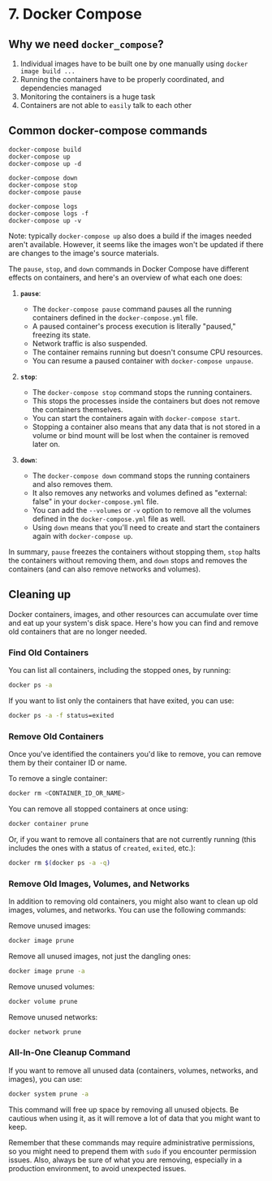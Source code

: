 # 7. Docker Compose

## Why we need `docker_compose`?
1. Individual images have to be built one by one manually using `docker image build ...`
2. Running the containers have to be properly coordinated, and dependencies managed
3. Monitoring the containers is a huge task
4. Containers are not able to `easily` talk to each other


## Common docker-compose commands
```
docker-compose build
docker-compose up
docker-compose up -d

docker-compose down
docker-compose stop
docker-compose pause

docker-compose logs
docker-compose logs -f
docker-compose up -v 
```

Note: typically `docker-compose up` also does a build if the images needed aren't available. However, it seems like the images won't be updated if there are changes to the image's source materials.

The `pause`, `stop`, and `down` commands in Docker Compose have different effects on containers, and here's an overview of what each one does:

1. **`pause`**:
   - The `docker-compose pause` command pauses all the running containers defined in the `docker-compose.yml` file.
   - A paused container's process execution is literally "paused," freezing its state.
   - Network traffic is also suspended.
   - The container remains running but doesn't consume CPU resources.
   - You can resume a paused container with `docker-compose unpause`.

2. **`stop`**:
   - The `docker-compose stop` command stops the running containers.
   - This stops the processes inside the containers but does not remove the containers themselves.
   - You can start the containers again with `docker-compose start`.
   - Stopping a container also means that any data that is not stored in a volume or bind mount will be lost when the container is removed later on.

3. **`down`**:
   - The `docker-compose down` command stops the running containers and also removes them.
   - It also removes any networks and volumes defined as "external: false" in your `docker-compose.yml` file.
   - You can add the `--volumes` or `-v` option to remove all the volumes defined in the `docker-compose.yml` file as well.
   - Using `down` means that you'll need to create and start the containers again with `docker-compose up`.

In summary, `pause` freezes the containers without stopping them, `stop` halts the containers without removing them, and `down` stops and removes the containers (and can also remove networks and volumes).

## Cleaning up
Docker containers, images, and other resources can accumulate over time and eat up your system's disk space. Here's how you can find and remove old containers that are no longer needed.

### Find Old Containers

You can list all containers, including the stopped ones, by running:

```bash
docker ps -a
```

If you want to list only the containers that have exited, you can use:

```bash
docker ps -a -f status=exited
```

### Remove Old Containers

Once you've identified the containers you'd like to remove, you can remove them by their container ID or name.

To remove a single container:

```bash
docker rm <CONTAINER_ID_OR_NAME>
```

You can remove all stopped containers at once using:

```bash
docker container prune
```

Or, if you want to remove all containers that are not currently running (this includes the ones with a status of `created`, `exited`, etc.):

```bash
docker rm $(docker ps -a -q)
```

### Remove Old Images, Volumes, and Networks

In addition to removing old containers, you might also want to clean up old images, volumes, and networks. You can use the following commands:

Remove unused images:

```bash
docker image prune
```

Remove all unused images, not just the dangling ones:

```bash
docker image prune -a
```

Remove unused volumes:

```bash
docker volume prune
```

Remove unused networks:

```bash
docker network prune
```

### All-In-One Cleanup Command

If you want to remove all unused data (containers, volumes, networks, and images), you can use:

```bash
docker system prune -a
```

This command will free up space by removing all unused objects. Be cautious when using it, as it will remove a lot of data that you might want to keep.

Remember that these commands may require administrative permissions, so you might need to prepend them with `sudo` if you encounter permission issues. Also, always be sure of what you are removing, especially in a production environment, to avoid unexpected issues.